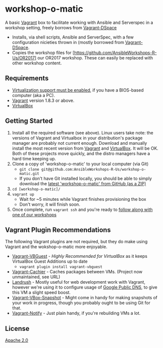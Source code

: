 # workshop-o-matic
A basic [Vagrant](http://vagrantup.com) box to facilitate working with Ansible and Serverspec in a workshop setting, 
freely borrows from [Vagrant-DSpace](https://github.com/dspace/vagrant-dspace)

* Installs, via shell scripts, Ansible and ServerSpec, with a few configuration nicieties thrown in (mostly borrowed
from [Vagrant-DSpace](https://github.com/dspace/vagrant-dspace).
* Copies the workshop files for [https://github.com/AnsibleWorkshops-R-Us/OR2017] our OR2017 workshop. These can easily be
replaced with other workshop content.

## Requirements

* [Virtualization support must be enabled](http://www.howtogeek.com/213795/how-to-enable-intel-vt-x-in-your-computers-bios-or-uefi-firmware/), if you have a BIOS-based computer (aka a PC).
* [Vagrant](http://vagrantup.com/) version 1.8.3 or above.
* [VirtualBox](https://www.virtualbox.org/)

## Getting Started

1. Install all the required software (see above). Linux users take note: the versions of Vagrant and Virtualbox in your 
distribution's package manager are probably not current enough. Download and manually install the most recent version 
from [Vagrant](http://vagrantup.com) and [VirtualBox](https://www.virtualbox.org/). It will be OK. Both of these projects 
move quickly, and the distro managers have a hard time keeping up.
2. Clone a copy of 'workshop-o-matic' to your local computer (via Git)
   * `git clone git@github.com:AnsibleWorkshops-R-Us/workshop-o-matic.git`
   * If you don't have Git installed locally, you should be able to simply download the [latest 'workshop-o-matic' from GitHub (as a ZIP)](https://github.com/AnsibleWorkshops-R-Us/workshop-o-matic/archive/master.zip)
4. `cd [workshop-o-matic]/`
5. `vagrant up`
   * Wait for ~5 minutes while Vagrant finishes provisioning the box
   * Don't worry, it will finish soon.
6. Once complete, run `vagrant ssh` and you're ready to [follow along with one of our workshops](https://github.com/AnsibleWorkshops-R-Us)

## Vagrant Plugin Recommendations

The following Vagrant plugins are not required, but they do make using Vagrant and the wokshop-o-matic more enjoyable.

* [Vagrant-VBGuest](https://github.com/dotless-de/vagrant-vbguest) - *Highly Recommended for VirtualBox* as it keeps VirtualBox Guest Additions up to date
  * `vagrant plugin install vagrant-vbguest`
* [Vagrant-Cachier](https://github.com/fgrehm/vagrant-cachier) - Caches packages between VMs. (Project now unmaintained, see URL)
* [Landrush](https://github.com/vagrant-landrush/landrush) - Mostly useful for web development work with Vagrant, however 
we're using it to configure usage of [Google Public DNS](https://developers.google.com/speed/public-dns/), to
give this VM a slight speed boost.
* [Vagrant-VBox-Snapshot](https://github.com/dergachev/vagrant-vbox-snapshot/) - Might come in handy for making snapshots of
your work in progress, though you probably ought to be using Git for that.
* [Vagrant-Notify](https://github.com/fgrehm/vagrant-notify) - Just plain handy, if you're rebuilding VMs a lot.

## License

[Apache 2.0](https://opensource.org/licenses/Apache-2.0)
